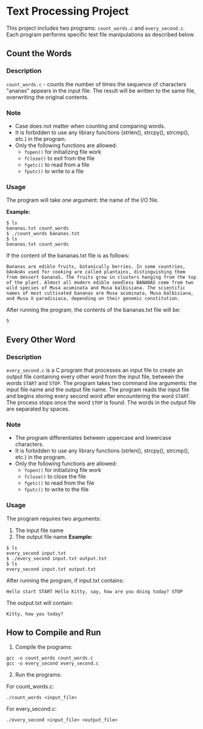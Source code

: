 # Text Processing Project

This project includes two programs: `count_words.c` and `every_second.c`. Each program performs specific text file manipulations as described below.

## Count the Words

### Description

`count_words.c` - counts the number of times the sequence of characters "ananas" appears in the input file. The result will be written to the same file, overwriting the original contents.

### Note

- Case does not matter when counting and comparing words.
- It is forbidden to use any library functions (strlen(), strcpy(), strcmp(), etc.) in the program.
- Only the following functions are allowed:
  - `fopen()` for initializing file work
  - `fclose()` to exit from the file
  - `fgetc()` to read from a file
  - `fputc()` to write to a file

### Usage

The program will take one argument: the name of the I/O file.

**Example:**

```
$ ls
bananas.txt count_words
$ ./count_words bananas.txt
$ ls
bananas.txt count_words
```
If the content of the bananas.txt file is as follows:

```
Bananas are edible fruits, botanically berries. In some countries, bAnAnAs used for cooking are called plantains, distinguishing them from dessert bananaS. The fruits grow in clusters hanging from the top of the plant. Almost all modern edible seedless BANANAS come from two wild species of Musa acuminata and Musa balbisiana. The scientific names of most cultivated bananas are Musa acuminata, Musa balbisiana, and Musa X paradisiaca, depending on their genomic constitution.
```
After running the program, the contents of the bananas.txt file will be:
```
5
```
## Every Other Word

### Description

`every_second.c` is a C program that processes an input file to create an output file containing every other word from the input file, between the words `START` and `STOP`. The program takes two command line arguments: the input file name and the output file name. 
The program reads the input file and begins storing every second word after encountering the word `START`. The process stops once the word `STOP` is found. The words in the output file are separated by spaces.

### Note

- The program differentiates between uppercase and lowercase characters.
- It is forbidden to use any library functions (strlen(), strcpy(), strcmp(), etc.) in the program.
- Only the following functions are allowed:
  - `fopen()` for initializing file work
  - `fclose()` to close the file
  - `fgetc()` to read from the file
  - `fputc()` to write to the file

### Usage

The program requires two arguments:
1. The input file name
2. The output file name
**Example:**
```
$ ls
every_second input.txt
$ ./every_second input.txt output.txt
$ ls
every_second input.txt output.txt
```
After running the program, if input.txt contains:

```
Hello start START Hello Kitty, say, how are you doing today? STOP
```
The output.txt will contain:

```
Kitty, how you today?
```
## How to Compile and Run
1. Compile the programs:
```
gcc -o count_words count_words.c
gcc -o every_second every_second.c
```
2. Run the programs:

For count_words.c:
```
./count_words <input_file>
```
For every_second.c:
```
./every_second <input_file> <output_file>
```
